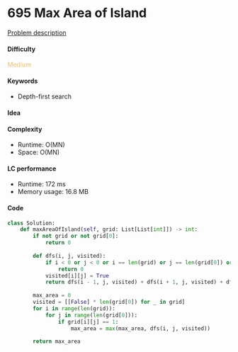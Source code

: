 695 Max Area of Island  
=======================
[Problem description](https://leetcode.com/problems/max-area-of-island/)

#### Difficulty
<span style="color:#FABC60">Medium</span>

#### Keywords
- Depth-first search

#### Idea


#### Complexity
- Runtime: O(MN)
- Space: O(MN)
  
#### LC performance
- Runtime: 172 ms
- Memory usage: 16.8 MB

#### Code
```python
class Solution:
    def maxAreaOfIsland(self, grid: List[List[int]]) -> int:
        if not grid or not grid[0]:
            return 0
        
        def dfs(i, j, visited):
            if i < 0 or j < 0 or i == len(grid) or j == len(grid[0]) or grid[i][j] == 0 or visited[i][j]:
                return 0
            visited[i][j] = True
            return dfs(i - 1, j, visited) + dfs(i + 1, j, visited) + dfs(i, j - 1, visited) + dfs(i, j + 1, visited) + 1
        
        max_area = 0
        visited = [[False] * len(grid[0]) for _ in grid]
        for i in range(len(grid)):
            for j in range(len(grid[0])):
                if grid[i][j] == 1:
                    max_area = max(max_area, dfs(i, j, visited))
        
        return max_area
```